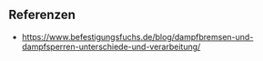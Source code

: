 ## Referenzen

* https://www.befestigungsfuchs.de/blog/dampfbremsen-und-dampfsperren-unterschiede-und-verarbeitung/
